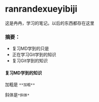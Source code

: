 # ranrandexueyibiji

这是冉冉，学习的笔记。以后的东西都存在这里

### 摘要：

* 复习MD学到的只是
* 正在学习Git学到的知识
* 复习Git学到的知识



#### 复习MD学到的知识

加粗是 `**加粗**`

斜体是`*斜体*`



#### 